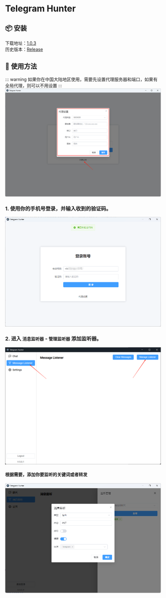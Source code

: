 # Telegram Hunter
## 📦 安装

下载地址：[1.0.3](https://github.com/yee338024/telegram-hunter/releases/download/1.0.3/telegram-hunter-1.0.3-win-x64.exe)  
历史版本：[Release](https://github.com/yee338024/telegram-hunter/releases)

## 📖 使用方法

::: warning
如果你在中国大陆地区使用，需要先设置代理服务器和端口，如果有全局代理，则可以不用设置
:::
![Proxy](screenshot/set_proxy.png)

### 1. 使用你的手机号登录，并输入收到的验证码。
![登录](screenshot/login.png)

### 2. 进入 `消息监听器` - `管理监听器` 添加监听器。
![消息监听器](screenshot/message_listener.png)
#### 根据需要，添加你要监听的关键词或者转发
![添加监听器](screenshot/add_listener.png)
